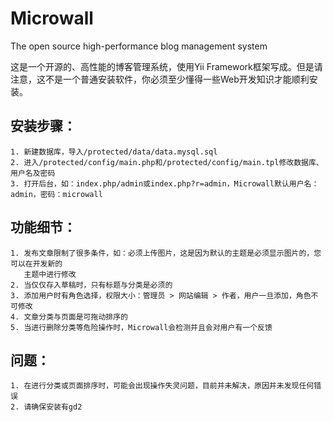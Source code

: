 Microwall
=========

The open source high-performance blog management system

这是一个开源的、高性能的博客管理系统，使用Yii Framework框架写成。但是请注意，这不是一个普通安装软件，你必须至少懂得一些Web开发知识才能顺利安装。

安装步骤：
-------

    1. 新建数据库，导入/protected/data/data.mysql.sql
    2. 进入/protected/config/main.php和/protected/config/main.tpl修改数据库、用户名及密码
    3. 打开后台，如：index.php/admin或index.php?r=admin，Microwall默认用户名：admin，密码：microwall

功能细节：
-------

    1. 发布文章限制了很多条件，如：必须上传图片，这是因为默认的主题是必须显示图片的，您可以在开发新的
       主题中进行修改
    2. 当仅仅存入草稿时，只有标题与分类是必须的
    3. 添加用户时有角色选择，权限大小：管理员 > 网站编辑 > 作者，用户一旦添加，角色不可修改
    4. 文章分类与页面是可拖动排序的
    5. 当进行删除分类等危险操作时，Microwall会检测并且会对用户有一个反馈
    
问题：
-------

    1. 在进行分类或页面排序时，可能会出现操作失灵问题，目前并未解决，原因并未发现任何错误
    2. 请确保安装有gd2
